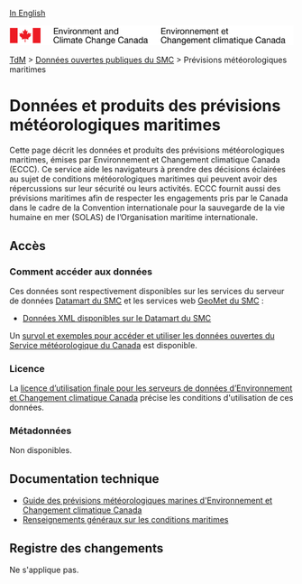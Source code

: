 [In English](readme_marine-weather_en.md)

![ECCC logo](../../img_eccc-logo.png)

[TdM](../../readme_fr.md) > [Données ouvertes publiques du SMC](../readme_fr.md) > Prévisions météorologiques maritimes

# Données et produits des prévisions météorologiques maritimes

Cette page décrit les données et produits des prévisions météorologiques maritimes, émises par Environnement et Changement climatique Canada (ECCC). Ce service aide les navigateurs à prendre des décisions éclairées au sujet de conditions météorologiques maritimes qui peuvent avoir des répercussions sur leur sécurité ou leurs activités. ECCC fournit aussi des prévisions maritimes afin de respecter les engagements pris par le Canada dans le cadre de la Convention internationale pour la sauvegarde de la vie humaine en mer (SOLAS) de l’Organisation maritime internationale.

## Accès

### Comment accéder aux données

Ces données sont respectivement disponibles sur les services du serveur de données [Datamart du SMC](../../msc-datamart/readme_fr.md) et les services web [GeoMet du SMC](../../msc-geomet/readme_fr.md) :

* [Données XML disponibles sur le Datamart du SMC](readme_marine-weather-datamart_fr.md) 

Un [survol et exemples pour accéder et utiliser les données ouvertes du Service météorologique du Canada](../../usage/readme_fr.md) est disponible.

### Licence

La [licence d’utilisation finale pour les serveurs de données d’Environnement et Changement climatique Canada](../../licence/readme_fr.md) précise les conditions d'utilisation de ces données.

### Métadonnées

Non disponibles.

## Documentation technique

* [Guide des prévisions météorologiques marines d'Environnement et Changement climatique Canada](http://www.ec.gc.ca/meteo-weather/default.asp?lang=Fr&n=2EC4EC51-1)
* [Renseignements généraux sur les conditions maritimes](https://www.canada.ca/fr/environnement-changement-climatique/services/renseignements-generaux-conditions-maritimes.html)

## Registre des changements 

Ne s'applique pas.


